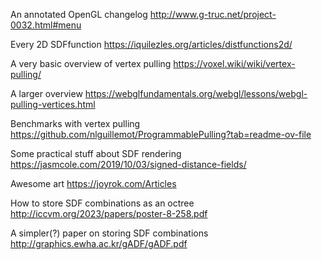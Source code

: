 An annotated OpenGL changelog
http://www.g-truc.net/project-0032.html#menu

Every 2D SDFfunction
https://iquilezles.org/articles/distfunctions2d/

A very basic overview of vertex pulling
https://voxel.wiki/wiki/vertex-pulling/

A larger overview
https://webglfundamentals.org/webgl/lessons/webgl-pulling-vertices.html

Benchmarks with vertex pulling
https://github.com/nlguillemot/ProgrammablePulling?tab=readme-ov-file

Some practical stuff about SDF rendering
https://jasmcole.com/2019/10/03/signed-distance-fields/

Awesome art
https://joyrok.com/Articles

How to store SDF combinations as an octree
http://iccvm.org/2023/papers/poster-8-258.pdf

A simpler(?) paper on storing SDF combinations
http://graphics.ewha.ac.kr/gADF/gADF.pdf